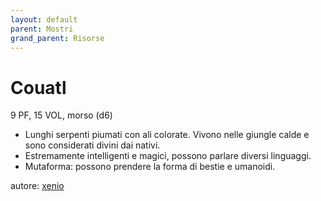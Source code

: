 ```yaml
---
layout: default
parent: Mostri
grand_parent: Risorse 
--- 
```


# Couatl
9 PF, 15 VOL, morso (d6)  
- Lunghi serpenti piumati con ali colorate. Vivono nelle giungle calde e sono considerati divini dai nativi.
- Estremamente intelligenti e magici, possono parlare diversi linguaggi.  
- Mutaforma: possono prendere la forma di bestie e umanoidi.

autore: [xenio](https://xenioinabottle.blogspot.com) 
